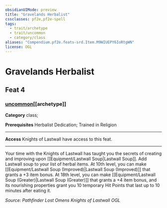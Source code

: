 ```yaml
---
obsidianUIMode: preview
title: "Gravelands Herbalist"
cssclasses: pf2e,pf2e-spell
tags:
  - trait/archetype
  - trait/uncommon
  - category/class
aliases: "Compendium.pf2e.feats-srd.Item.M9WIUEPY6IoRtgWN"
license: OGL
---
```

# Gravelands Herbalist
## Feat 4
### [uncommon](uncommon "Uncommon Rarity Trait")[[archetype]]

**Category** class; 



**Prerequisites** Herbalist Dedication; Trained in Religion
* * *
**Access** Knights of Lastwall have access to this feat.

* * *

Your time with the Knights of Lastwall has taught you the secrets of creating and improving upon [[Equipment/Lastwall Soup|Lastwall Soup]]. Add Lastwall soup to your list of herbal items. At 10th level, you can make [[Equipment/Lastwall Soup (Improved)|Lastwall Soup (Improved)]] that grants a +3 item bonus. At 18th level, you can make [[Equipment/Lastwall Soup (Greater)|Lastwall Soup (Greater)]] that grants a +4 item bonus, and its nourishing properties grant you 10 temporary Hit Points that last up to 10 minutes after eating it.

*Source: Pathfinder Lost Omens Knights of Lastwall*
*OGL*